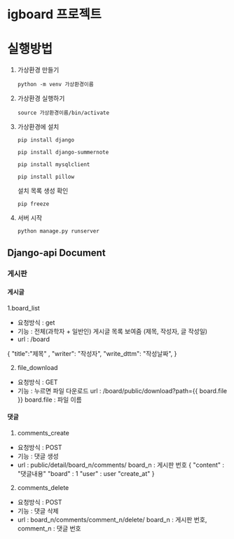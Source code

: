 # igboard 프로젝트

# 실행방법

1. 가상환경 만들기
    
    `python -m venv 가상환경이름`
    
2. 가상환경 실행하기
    
    `source 가상환경이름/bin/activate`
    
3. 가상환경에 설치
    
    `pip install django`
    
    `pip install django-summernote`
    
    `pip install mysqlclient`
    
    `pip install pillow`
    
    설치 목록 생성 확인
    
    `pip freeze`
    
4. 서버 시작
    
    `python manage.py runserver`

## Django-api Document

### 게시판
#### 게시글
1.board_list
- 요청방식 : get
- 기능 : 전체(과학자 + 일반인) 게시글 목록 보여줌 (제목, 작성자, 글 작성일)
- url : /board

{ "title":"제목" ,
"writer": "작성자",
"write_dttm": "작성날짜",
}

2. file_download
- 요청방식 : GET
- 기능 : 누르면 파일 다운로드
url : /board/public/download?path={{ board.file }}
board.file : 파일 이름

#### 댓글
1. comments_create
- 요청방식 : POST
- 기능 : 댓글 생성
- url : public/detail/board_n/comments/
board_n : 게시판 번호
{
    "content" : "댓글내용"
    "board" : 1
    "user" : user
    "create_at"
}

2. comments_delete
- 요청방식 : POST
- 기능 : 댓글 삭제
- url : board_n/comments/comment_n/delete/
board_n : 게시판 번호, comment_n : 댓글 번호
